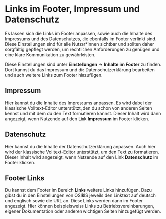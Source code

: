 # Links im Footer, Impressum und Datenschutz

<!-- md:version 1.5.0 -->

Es lassen sich die Links im Footer anpassen, sowie auch die Inhalte des Impressums und des Datenschutzes, die ebenfalls im Footer verlinkt sind. Diese Einstellungen sind für alle Nutzer*innen sichtbar und sollten daher sorgfältig gepflegt werden, um rechtlichen Anforderungen zu genügen und eine klare Kommunikation zu gewährleisten.

Diese Einstellungen sind unter **Einstellungen** → **Inhalte im Footer** zu finden. Dort kannst du das Impressum und die Datenschutzerklärung bearbeiten und auch weitere Links zum Footer hinzufügen.

## Impressum

Hier kannst du die Inhalte des Impressums anpassen. Es wird dabei der klassische Volltext-Editor unterstützt, den du schon von anderen Seiten kennst und mit dem du den Text formatieren kannst. Dieser Inhalt wird dann angezeigt, wenn Nutzende auf den Link **Impressum** im Footer klicken.

## Datenschutz

Hier kannst du die Inhalte der Datenschutzerklärung anpassen. Auch hier wird der klassische Volltext-Editor unterstützt, um den Text zu formatieren. Dieser Inhalt wird angezeigt, wenn Nutzende auf den Link **Datenschutz** im Footer klicken.


## Footer Links

Du kannst dem Footer im Bereich **Links** weitere Links hinzufügen. Dazu gibst du in den Einstellungen von OSIRIS jeweils den Linktext auf deutsch und englisch sowie die URL an. Diese Links werden dann im Footer angezeigt. Hier können beispielsweise Links zu Betriebsvereinbarungen, eigener Dokumentation oder anderen wichtigen Seiten hinzugefügt werden.

